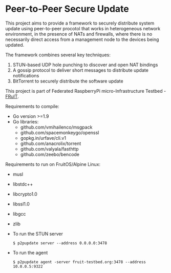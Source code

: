 # Peer-to-Peer Secure Update

This project aims to provide a framework to securely distribute system update
using peer-to-peer procotol that works in heterogeneous network environment,
in the presence of NATs and firewalls, where there is no necessarily direct
access from a management node to the devices being updated.

The framework combines several key techniques:
1. STUN-based UDP hole punching to discover and open NAT bindings
2. A gossip protocol to deliver short messages to distribute update notifications
3. BitTorrent to securely distribute the software update

This project is part of Federated RaspberryPi micro-Infrastructure Testbed - [FRuIT](https://fruit-testbed.org).


Requirements to compile:
- Go version >=1.9
- Go libraries:
  - github.com/vmihailenco/msgpack
  - github.com/spacemonkeygo/openssl
  - gopkg.in/urfave/cli.v1
  - github.com/anacrolix/torrent
  - github.com/valyala/fasthttp
  - github.com/zeebo/bencode


Requirements to run on FruitOS/Alpine Linux:
- musl
- libstdc++
- libcrypto1.0
- libssl1.0
- libgcc
- zlib


- To run the STUN server

    ```
    $ p2pupdate server --address 0.0.0.0:3478
    ```

- To run the agent

    ```
    $ p2pupdate agent -server fruit-testbed.org:3478 --address 10.0.0.5:9322
    ```
